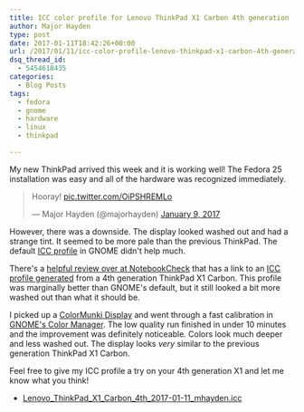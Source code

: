 ```yaml
---
title: ICC color profile for Lenovo ThinkPad X1 Carbon 4th generation
author: Major Hayden
type: post
date: 2017-01-11T18:42:26+00:00
url: /2017/01/11/icc-color-profile-lenovo-thinkpad-x1-carbon-4th-generation/
dsq_thread_id:
  - 5454618435
categories:
  - Blog Posts
tags:
  - fedora
  - gnome
  - hardware
  - linux
  - thinkpad

---
```

My new ThinkPad arrived this week and it is working well! The Fedora 25 installation was easy and all of the hardware was recognized immediately.

<blockquote class="twitter-tweet tw-align-center" data-width="500">
  <p lang="en" dir="ltr">
    Hooray! <a href="https://t.co/OiPSHREMLo">pic.twitter.com/OiPSHREMLo</a>
  </p>

  <p>
    &mdash; Major Hayden (@majorhayden) <a href="https://twitter.com/majorhayden/status/818490272036298753">January 9, 2017</a>
  </p>
</blockquote>



However, there was a downside. The display looked washed out and had a strange tint. It seemed to be more pale than the previous ThinkPad. The default [ICC profile][1] in GNOME didn't help much.

There's a [helpful review over at NotebookCheck][2] that has a link to an [ICC profile generated][3] from a 4th generation ThinkPad X1 Carbon. This profile was marginally better than GNOME's default, but it still looked a bit more washed out than what it should be.

I picked up a [ColorMunki Display][4] and went through a fast calibration in [GNOME's Color Manager][5]. The low quality run finished in under 10 minutes and the improvement was definitely noticeable. Colors look much deeper and less washed out. The display looks _very_ similar to the previous generation ThinkPad X1 Carbon.

Feel free to give my ICC profile a try on your 4th generation X1 and let me know what you think!

  * [Lenovo\_ThinkPad\_X1\_Carbon\_4th\_2017-01-11\_mhayden.icc][6]

 [1]: https://en.wikipedia.org/wiki/ICC_profile
 [2]: http://www.notebookcheck.net/Lenovo-ThinkPad-X1-Carbon-2016-Core-i7-WQHD-Ultrabook-Review.162631.0.html
 [3]: http://www.notebookcheck.net/uploads/tx_nbc2/X1_Carbon_WQHD_VVX14T058J00.icm
 [4]: http://www.xrite.com/categories/calibration-profiling/colormunki-display
 [5]: https://help.gnome.org/users/gnome-help/3.14/color.html.en
 [6]: /static-files/Lenovo_ThinkPad_X1_Carbon_4th_2017-01-11_mhayden.icc

